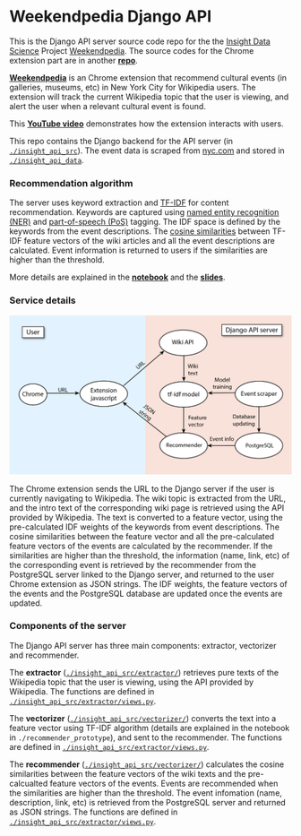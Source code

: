 # Weekendpedia Django API

This is the Django API server source code repo for the the [Insight Data Science](https://insightdatascience.com) Project [Weekendpedia](https://chrome.google.com/webstore/search/weekendpedia). The source codes for the Chrome extension part are in another [**repo**](https://github.com/jiananarthurli/insight_chrome_extension.git). 

[**Weekendpedia**](https://chrome.google.com/webstore/search/weekendpedia) is an Chrome extension that recommend cultural events (in galleries, museums, etc) in New York City for Wikipedia users. The extension will track the current Wikipedia topic that the user is viewing, and alert the user when a relevant cultural event is found. 

This [**YouTube video**](https://youtu.be/TJuDtRmjgR0) demonstrates how the extension interacts with users.

This repo contains the Django backend for the API server (in [```./insight_api_src```](./insight_api_src)). The event data is scraped from [nyc.com](https://www.nyc.com/) and stored in [```./insight_api_data```](./insight_api_data).

### Recommendation algorithm

The server uses keyword extraction and [TF-IDF](https://en.wikipedia.org/wiki/Tf%E2%80%93idf "TF-IDF") for content recommendation. Keywords are captured using [named entity recognition (NER)](https://en.wikipedia.org/wiki/Named-entity_recognition "NER") and [part-of-speech (PoS)](https://en.wikipedia.org/wiki/Part_of_speech "PoS") tagging. The IDF space is defined by the keywords from the event descriptions. The [cosine similarities](https://en.wikipedia.org/wiki/Cosine_similarity) between TF-IDF feature vectors of the wiki articles and all the event descriptions are calculated. Event information is returned to users if the similarities are higher than the threshold.

More details are explained in the [**notebook**](./recommender_prototype/event_recommender_prototype.ipynb) and the [**slides**](./Slides/Weekendpedia.pdf).

### Service details

![API service](./Images/FrontEndBackEnd.png "Weekendpedia")

The Chrome extension sends the URL to the Django server if the user is currently navigating to Wikipedia. The wiki topic is extracted from the URL, and the intro text of the corresponding wiki page is retrieved using the API provided by Wikipedia. The text is converted to a feature vector, using the pre-calculated IDF weights of the keywords from event descriptions. The cosine similarities between the feature vector and all the pre-calculated feature vectors of the events are calculated by the recommender. If the similarities are higher than the threshold, the information (name, link, etc) of the corresponding event is retrieved by the recommender from the PostgreSQL server linked to the Django server, and returned to the user Chrome extension as JSON strings. The IDF weights, the feature vectors of the events and the PostgreSQL database are updated once the events are updated.

### Components of the server

The Django API server has three main components: extractor, vectorizer and recommender. 

The **extractor** ([```./insight_api_src/extractor/```](./insight_api_src/extractor/)) retrieves pure texts of the Wikipedia topic that the user is viewing, using the API provided by Wikipedia. The functions are defined in [```./insight_api_src/extractor/views.py```](./insight_api_src/extractor/views.py).

The **vectorizer** ([```./insight_api_src/vectorizer/```](./insight_api_src/vectorizer/)) converts the text into a feature vector using TF-IDF algorithm (details are explained in the notebook in ```./recommender_prototype```), and sent to the recommender. The functions are defined in [```./insight_api_src/extractor/views.py```](./insight_api_src/extractor/views.py).

The **recommender** ([```./insight_api_src/vectorizer/```](./insight_api_src/vectorizer/)) calculates the cosine similarities between the feature vectors of the wiki texts and the pre-calcualted feature vectors of the events. Events are recommended when the similarities are higher than the threshold. The event infomation (name, description, link, etc) is retrieved from the PostgreSQL server and returned as JSON strings. The functions are defined in [```./insight_api_src/extractor/views.py```](./insight_api_src/extractor/views.py).
